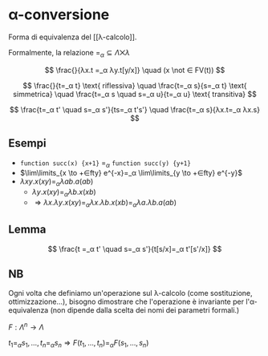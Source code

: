 # α-conversione

Forma di equivalenza del [[λ-calcolo]].

Formalmente, la relazione $=_α ⊆ Λ ⨉ λ$

$$
\frac{}{λx.t =_α λy.t[y/x]} \quad (x \not ∈ FV(t))
$$

$$
\frac{}{t=_α t} \text{ riflessiva} \quad \frac{t=_α s}{s=_α t} \text{ simmetrica} \quad \frac{t=_α s \quad s=_α u}{t=_α u} \text{ transitiva}
$$

$$
\frac{t=_α t' \quad s=_α s'}{ts=_α t's'} \quad \frac{t=_α s}{λx.t=_α λx.s}
$$

## Esempi

- `function succ(x) {x+1}` $=_α$ `function succ(y) {y+1}`
- $\lim\limits_{x \to +∈fty} e^{-x}=_α \lim\limits_{y \to +∈fty} e^{-y}$
- $λxy.x(xy)=_α λab.a(ab)$
	- $λy.x(xy) =_α λb.x(xb)$
	- $⇒ λx.λy.x(xy)=_α λx.λb.x(xb) =_α λa.λb.a(ab)$

## Lemma

$$
\frac{t =_α t' \quad s=_α s'}{t[s/x]=_α t'[s'/x]}
$$

## NB

Ogni volta che definiamo un'operazione sul λ-calcolo (come sostituzione, ottimizzazione…), bisogno dimostrare che l'operazione è invariante per l'α-equivalenza (non dipende dalla scelta dei nomi dei parametri formali.)

$F: Λ^n → Λ$

$t_1=_α s_1,…, t_n =_α s_n ⇒ F(t_1,…,t_n)=_α F(s_1,…,s_n)$